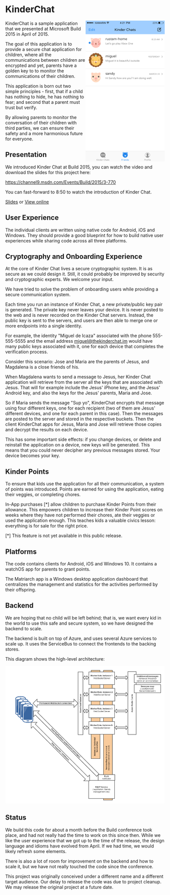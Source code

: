 ﻿KinderChat
===========

<img align="right" src="Shot.png" width="250">

KinderChat is a sample application that we presented at Microsoft Build 2015 in April of 2015.

The goal of this application is to provide a secure chat application for children, where
all the communications between children are encrypted and yet, parents have a golden key to
to monitor the communications of their children.

This application is born out two simple principles - first, that if a child 
has nothing to hide, he has nothing to fear; and second that a parent must
trust but verify. 

By allowing parents to monitor the conversation of their children with third parties, we can 
ensure their safety and a more harmonious future for everyone.

Presentation
------------

We introduced Kinder Chat at Build 2015, you can watch the video and download the 
slides for this project here:

https://channel9.msdn.com/Events/Build/2015/3-770

You can fast-forward to 8:50 to watch the introduction of Kinder Chat.

[Slides](http://video.ch9.ms/sessions/build/2015/3-770.pptx) or [View online](http://view.officeapps.live.com/op/view.aspx?src=http%3a%2f%2fvideo.ch9.ms%2fsessions%2fbuild%2f2015%2f3-770.pptx)


User Experience
---------------

The individual clients are written using native code for Android, iOS and Windows.  They should
provide a good blueprint for how to build native user experiences while sharing code across
all three platforms.


Cryptography and Onboarding Experience
--------------------------------------

At the core of Kinder Chat lives a secure cryptographic system.  It is as secure as we could
design it. Still, it could probably be improved by security and cryptographic experts.  We welcome your
input.

We have tried to solve the problem of onboarding users while providing a secure communication
system.   

Each time you run an instance of Kinder Chat, a new private/public key pair is generated.  The
private key never leaves your device.  It is never posted to the web and is never recorded on the
Kinder Chat servers. Instead, the public key is sent to the servers, and users are then able
to merge one or more endpoints into a single identity.

For example, the identity "Miguel de Icaza" associated with the phone 555-555-5555 and the
email address miguel@thekinderchat.im would have many public keys associated with it, one
for each device that completes the verification process.   

Consider this scenario: Jose and Maria are the parents of Jesus, and Magdalena is a close 
friends of his.  

When Magdalena wants to send a message to Jesus, her Kinder Chat application will retrieve
from the server all the keys that are associated with Jesus.  That will for example include
the Jesus' iPhone key, and the Jesus' Android key, and also the keys for the Jesus' parents,
Maria and Jose.  

So if Maria sends the message "Sup yo", KinderChat encrypts that message using four
different keys, one for each recipient (two of them are Jesus' different devices, and 
one for each parent in this case).  Then the messages are posted to the server and stored
in the respective buckets.  Then the client KinderChat apps for Jesus, Maria and Jose
will retrieve those copies and decrypt the results on each device.

This has some important side effects: if you change devices, or delete and reinstall the
application on a device, new keys will be generated.  This means that you could never
decipher any previous messages stored.   Your device becomes your key.

Kinder Points
-------------

To ensure that kids use the application for all their communication, a system of points was
introduced. Points are earned for using the application, eating their veggies, or completing chores.

In-App purchases [*] allow children to purchase Kinder Points from their allowance.  This 
empowers children to increase their Kinder Point scores on weeks where they have not 
performed their chores, ate their veggies or used the application enough.  This teaches
kids a valuable civics lesson: everything is for sale for the right price.

[*] This feature is not yet available in this public release.

Platforms
---------

The code contains clients for Android, iOS and Windows 10.  It contains a watchOS app for
parents to grant points.

The Matriarch app is a Windows desktop application dashboard that centralizes the management
and statistics for the activities performed by their offspring.

Backend
-------

We are hoping that no child will be left behind; that is, we want every kid in the world to
use this safe and secure system, so we have designed the backend to scale.   

The backend is built on top of Azure, and uses several Azure services to scale up.  It uses
the ServiceBus to connect the frontends to the backing stores.

This diagram shows the high-level architecture:

![KinderChat Backend](KinderChatWorkerRole/KinderChat.WorkerRole.SocketServer/diagram.png)

Status
------

We build this code for about a month before the Build conference took place, and had not
really had the time to work on this since then.  While we like the user experience that 
we got up to the time of the release, the design language and idioms have evolved from
April.  If we had time, we would likely refresh some elements.

There is also a lot of room for improvement on the backend and how to scale it, but we have not
really touched the code since the conference.

This project was originally conceived under a different name and a different target audience.  Our delay
to release the code was due to project cleanup.  We may release the original project at a future date.
